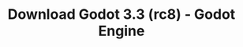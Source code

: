 ---
# Generated by /tools/generators/src/download_archive_generator !!! do not edit by hand !!!
title: 'Download Godot 3.3 (rc8) - Godot Engine'
type: 'download/archive'
name: '3.3'
flavor: 'rc8'
release_date: '2021-04-07T03:00:00-00:00'
release_notes: 'article/release-candidate-godot-3-3-rc-8/'
primaryPlatforms:
  - 'android.apk'
  - 'macos.universal'
  - 'windows.64'
  - 'linux_server.headless.64'
  - 'web'
  - 'templates'
links:
  android.apk:
    name: 'android.apk'
    title: 'Android'
    caption: 'APK Universal (ARM64 + ARMv7 + x86_64 + x86)'
    tags:
      - 'APK download'
      - 'ARM64/v7'
      - 'x86 (64 & 32 bit)'
    hosts:
      github_builds:
        regular: 'https://github.com/godotengine/godot-builds/releases/download/3.3-rc8/Godot_v3.3-rc8_android_editor.apk'
        mono: '#'
      github:
        regular: 'https://github.com/godotengine/godot/releases/download/3.3-rc8/Godot_v3.3-rc8_android_editor.apk'
        mono: '#'
  macos.universal:
    name: 'macos.universal'
    title: 'macOS'
    caption: 'Universal (x86_64 + Silício da Apple)'
    tags:
      - 'Intel/Apple Silicon'
      - '64 bit'
    hosts:
      github_builds:
        regular: 'https://github.com/godotengine/godot-builds/releases/download/3.3-rc8/Godot_v3.3-rc8_osx.universal.zip'
        mono: 'https://github.com/godotengine/godot-builds/releases/download/3.3-rc8/Godot_v3.3-rc8_mono_osx.universal.zip'
      github:
        regular: 'https://github.com/godotengine/godot/releases/download/3.3-rc8/Godot_v3.3-rc8_osx.universal.zip'
        mono: 'https://github.com/godotengine/godot/releases/download/3.3-rc8/Godot_v3.3-rc8_mono_osx.universal.zip'
  windows.64:
    name: 'windows.64'
    title: 'Windows'
    caption: 'Padrão (x86_64)'
    tags:
      - '64 bit'
    hosts:
      github_builds:
        regular: 'https://github.com/godotengine/godot-builds/releases/download/3.3-rc8/Godot_v3.3-rc8_win64.exe.zip'
        mono: 'https://github.com/godotengine/godot-builds/releases/download/3.3-rc8/Godot_v3.3-rc8_mono_win64.zip'
      github:
        regular: 'https://github.com/godotengine/godot/releases/download/3.3-rc8/Godot_v3.3-rc8_win64.exe.zip'
        mono: 'https://github.com/godotengine/godot/releases/download/3.3-rc8/Godot_v3.3-rc8_mono_win64.zip'
  linux_server.headless.64:
    name: 'linux_server.headless.64'
    title: 'Linux Server'
    caption: 'Headless (x86_64)'
    tags:
      - '64 bit'
      - 'Headless'
    hosts:
      github_builds:
        regular: 'https://github.com/godotengine/godot-builds/releases/download/3.3-rc8/Godot_v3.3-rc8_linux_headless.64.zip'
        mono: 'https://github.com/godotengine/godot-builds/releases/download/3.3-rc8/Godot_v3.3-rc8_mono_linux_headless_64.zip'
      github:
        regular: 'https://github.com/godotengine/godot/releases/download/3.3-rc8/Godot_v3.3-rc8_linux_headless.64.zip'
        mono: 'https://github.com/godotengine/godot/releases/download/3.3-rc8/Godot_v3.3-rc8_mono_linux_headless_64.zip'
  web:
    name: 'web'
    title: 'Editor Web'
    caption: ''
    tags:
      - 'Self-hosted'
      - 'Cross-platform'
    hosts:
      github_builds:
        regular: 'https://github.com/godotengine/godot-builds/releases/download/3.3-rc8/Godot_v3.3-rc8_web_editor.zip'
        mono: '#'
      github:
        regular: 'https://github.com/godotengine/godot/releases/download/3.3-rc8/Godot_v3.3-rc8_web_editor.zip'
        mono: '#'
  linux.64:
    name: 'linux.64'
    title: 'Linux'
    caption: 'Padrão (x86_64)'
    tags:
      - '64 bit'
    hosts:
      github_builds:
        regular: 'https://github.com/godotengine/godot-builds/releases/download/3.3-rc8/Godot_v3.3-rc8_x11.64.zip'
        mono: 'https://github.com/godotengine/godot-builds/releases/download/3.3-rc8/Godot_v3.3-rc8_mono_x11_64.zip'
      github:
        regular: 'https://github.com/godotengine/godot/releases/download/3.3-rc8/Godot_v3.3-rc8_x11.64.zip'
        mono: 'https://github.com/godotengine/godot/releases/download/3.3-rc8/Godot_v3.3-rc8_mono_x11_64.zip'
  linux.32:
    name: 'linux.32'
    title: 'Linux'
    caption: 'Padrão (x86)'
    tags:
      - '32 bit'
    hosts:
      github_builds:
        regular: 'https://github.com/godotengine/godot-builds/releases/download/3.3-rc8/Godot_v3.3-rc8_x11.32.zip'
        mono: 'https://github.com/godotengine/godot-builds/releases/download/3.3-rc8/Godot_v3.3-rc8_mono_x11_32.zip'
      github:
        regular: 'https://github.com/godotengine/godot/releases/download/3.3-rc8/Godot_v3.3-rc8_x11.32.zip'
        mono: 'https://github.com/godotengine/godot/releases/download/3.3-rc8/Godot_v3.3-rc8_mono_x11_32.zip'
  windows.32:
    name: 'windows.32'
    title: 'Windows'
    caption: 'Padrão (x86)'
    tags:
      - '32 bit'
    hosts:
      github_builds:
        regular: 'https://github.com/godotengine/godot-builds/releases/download/3.3-rc8/Godot_v3.3-rc8_win32.exe.zip'
        mono: 'https://github.com/godotengine/godot-builds/releases/download/3.3-rc8/Godot_v3.3-rc8_mono_win32.zip'
      github:
        regular: 'https://github.com/godotengine/godot/releases/download/3.3-rc8/Godot_v3.3-rc8_win32.exe.zip'
        mono: 'https://github.com/godotengine/godot/releases/download/3.3-rc8/Godot_v3.3-rc8_mono_win32.zip'
  linux_server.64:
    name: 'linux_server.64'
    title: 'Servidor Linux'
    caption: 'Padrão (x86_64)'
    tags:
      - '64 bit'
    hosts:
      github_builds:
        regular: 'https://github.com/godotengine/godot-builds/releases/download/3.3-rc8/Godot_v3.3-rc8_linux_server.64.zip'
        mono: 'https://github.com/godotengine/godot-builds/releases/download/3.3-rc8/Godot_v3.3-rc8_mono_linux_server_64.zip'
      github:
        regular: 'https://github.com/godotengine/godot/releases/download/3.3-rc8/Godot_v3.3-rc8_linux_server.64.zip'
        mono: 'https://github.com/godotengine/godot/releases/download/3.3-rc8/Godot_v3.3-rc8_mono_linux_server_64.zip'
  aar_library:
    name: 'aar_library'
    title: 'Biblioteca de AAR'
    caption: ''
    tags:
      - 'Android plugins'
      - 'Java'
      - 'Kotlin'
    hosts:
      github_builds:
        regular: 'https://github.com/godotengine/godot-builds/releases/download/3.3-rc8/godot-lib.3.3.rc8.release.aar'
        mono: 'https://github.com/godotengine/godot-builds/releases/download/3.3-rc8/godot-lib.3.3.rc8.mono.release.aar'
      github:
        regular: 'https://github.com/godotengine/godot/releases/download/3.3-rc8/godot-lib.3.3.rc8.release.aar'
        mono: 'https://github.com/godotengine/godot/releases/download/3.3-rc8/godot-lib.3.3.rc8.mono.release.aar'
  templates:
    name: 'templates'
    title: 'Modelos de exportação'
    caption: ''
    tags:
      - 'Utilizado para exportar os seus jogos para todas as plataformas suportadas'
    hosts:
      github_builds:
        regular: 'https://github.com/godotengine/godot-builds/releases/download/3.3-rc8/Godot_v3.3-rc8_export_templates.tpz'
        mono: 'https://github.com/godotengine/godot-builds/releases/download/3.3-rc8/Godot_v3.3-rc8_mono_export_templates.tpz'
      github:
        regular: 'https://github.com/godotengine/godot/releases/download/3.3-rc8/Godot_v3.3-rc8_export_templates.tpz'
        mono: 'https://github.com/godotengine/godot/releases/download/3.3-rc8/Godot_v3.3-rc8_mono_export_templates.tpz'
---